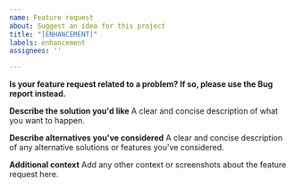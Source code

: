 ```yaml
---
name: Feature request
about: Suggest an idea for this project
title: "[ENHANCEMENT]"
labels: enhancement
assignees: ''

---
```


**Is your feature request related to a problem? If so, please use the Bug report instead.**

**Describe the solution you'd like**
A clear and concise description of what you want to happen.

**Describe alternatives you've considered**
A clear and concise description of any alternative solutions or features you've considered.

**Additional context**
Add any other context or screenshots about the feature request here.
